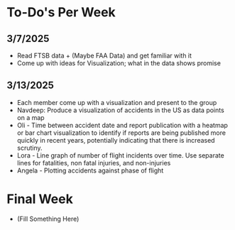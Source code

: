 # To-Do's Per Week

## 3/7/2025
- Read FTSB data + (Maybe FAA Data) and get familiar with it
- Come up with ideas for Visualization; what in the data shows promise

## 3/13/2025
- Each member come up with a visualization and present to the group
- Navdeep: Produce a visualization of accidents in the US as data points on a map
- Oli - Time between accident date and report publication with a heatmap or bar chart visualization to identify if reports are being published more quickly in recent years, potentially indicating that there is increased scrutiny.
- Lora -  Line graph of number of flight incidents over time. Use separate lines for fatalities, non fatal injuries, and non-injuries
- Angela - Plotting accidents against phase of flight

# Final Week
- (Fill Something Here)
